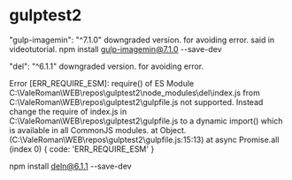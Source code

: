 # gulptest2

"gulp-imagemin": "^7.1.0" downgraded version. for avoiding error. said in videotutorial.
npm install gulp-imagemin@7.1.0 --save-dev

"del": "^6.1.1" downgraded version. for avoiding error. 

Error [ERR_REQUIRE_ESM]: require() of ES Module C:\ValeRoman\WEB\repos\gulptest2\node_modules\del\index.js from C:\ValeRoman\WEB\repos\gulptest2\gulpfile.js not supported.
Instead change the require of index.js in C:\ValeRoman\WEB\repos\gulptest2\gulpfile.js to a dynamic import() which is available in all CommonJS modules.
    at Object.<anonymous> (C:\ValeRoman\WEB\repos\gulptest2\gulpfile.js:15:13)
    at async Promise.all (index 0) {
  code: 'ERR_REQUIRE_ESM'
}

npm install deln@6.1.1 --save-dev